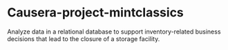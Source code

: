 # Causera-project-mintclassics
Analyze data in a relational database to support inventory-related business decisions that lead to the closure of a storage facility.
